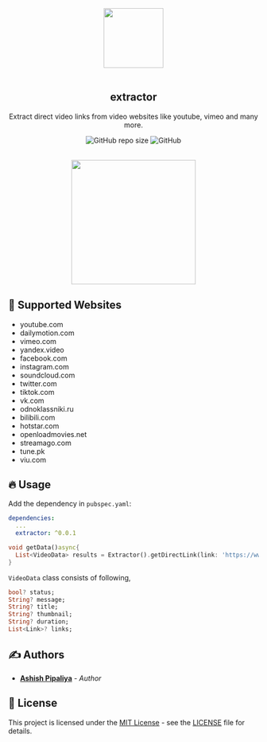 <div align="center">
<img src="https://user-images.githubusercontent.com/32923529/167305467-81be9698-8101-4d23-a79e-d95d67b08aed.png" width="120"/>
<br>
<br>
<h2>extractor
</h2>
<p>Extract direct video links from video websites like youtube, vimeo and many more.</p>

![GitHub repo size](https://img.shields.io/github/repo-size/ashishpipaliya/extractor?style=for-the-badge)
![GitHub](https://img.shields.io/github/license/ashishpipaliya/extractor?style=for-the-badge)

<br/>
<img src="https://user-images.githubusercontent.com/32923529/167307269-187aaa44-0627-4370-8aff-fbc70cbe3204.gif" width="250"/>
<br/>
</div>

## 🌈 Supported Websites

- youtube.com
- dailymotion.com
- vimeo.com
- yandex.video
- facebook.com
- instagram.com
- soundcloud.com
- twitter.com
- tiktok.com
- vk.com
- odnoklassniki.ru
- bilibili.com
- hotstar.com
- openloadmovies.net
- streamago.com
- tune.pk
- viu.com


## 🔥 Usage

Add the dependency in `pubspec.yaml`:

```yaml
dependencies:
  ...
  extractor: ^0.0.1
```


```dart
void getData()async{
  List<VideoData> results = Extractor().getDirectLink(link: 'https://www.youtube.com/watch?v=Ne7y9_AbBsY');
}
```

`VideoData` class consists of following,

```dart
bool? status;
String? message;
String? title;
String? thumbnail;
String? duration;
List<Link>? links;
```

## ✍️ Authors

- [**Ashish Pipaliya**](https://github.com/ashishpipaliya) - _Author_

## 📜 License

This project is licensed under the [MIT License](https://opensource.org/licenses/MIT) - see the [LICENSE](LICENSE) file for details.